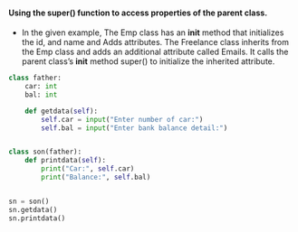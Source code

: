 #### Using the super() function to access properties of the parent class.

- In the given example, The Emp class has an __init__ method that initializes the id, and name and Adds attributes. The Freelance class inherits from the Emp class and adds an additional attribute called Emails. It calls the parent class’s __init__ method super() to initialize the inherited attribute.

```python
class father:
    car: int
    bal: int

    def getdata(self):
        self.car = input("Enter number of car:")
        self.bal = input("Enter bank balance detail:")


class son(father):
    def printdata(self):
        print("Car:", self.car)
        print("Balance:", self.bal)


sn = son()
sn.getdata()
sn.printdata()
```